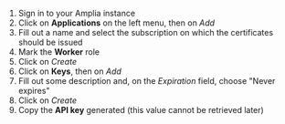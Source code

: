 ﻿1. Sign in to your Amplia instance
1. Click on **Applications** on the left menu, then on *Add*
1. Fill out a name and select the subscription on which the certificates should be issued
1. Mark the **Worker** role
1. Click on *Create*
1. Click on **Keys**, then on *Add*
1. Fill out some description and, on the *Expiration* field, choose "Never expires"
1. Click on *Create*
1. Copy the **API key** generated (this value cannot be retrieved later)
